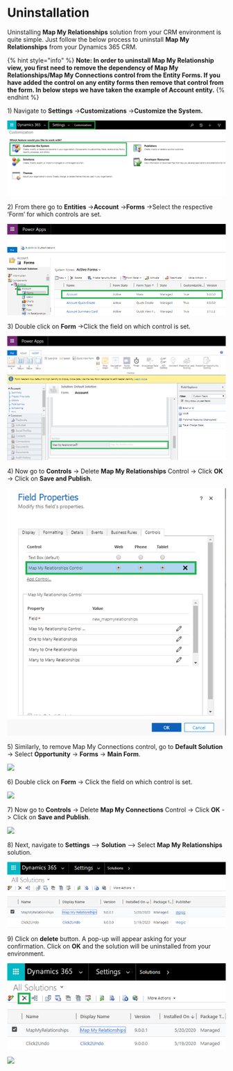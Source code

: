 # Uninstallation

Uninstalling **Map My Relationships** solution from your CRM environment is quite simple. Just follow the below process to uninstall **Map My Relationships** from your Dynamics 365 CRM.

{% hint style="info" %}
**Note: In order to uninstall Map My Relationship view, you first need to remove the dependency of Map My Relationships/Map My Connections control from the Entity Forms. If you have added the control on any entity forms then remove that control from the form. In below steps we have taken the example of Account entity.**
{% endhint %}

1\) Navigate to **Settings** ->**Customizations** ->**Customize the System.**

![](<../.gitbook/assets/21 (3).png>)

2\) From there go to **Entities** ->**Account** ->**Forms** ->Select the respective ‘Form’ for which controls are set.

![](<../.gitbook/assets/22 (3).png>)

3\) Double click on **Form** ->Click the field on which control is set.

![](<../.gitbook/assets/23 (1).png>)

4\) Now go to **Controls** -> Delete **Map My Relationships** Control -> Click **OK** -> Click on **Save and Publish**.

![](../.gitbook/assets/24.png)

5\) Similarly, to remove Map My Connections control, go to **Default Solution** -> Select **Opportunity** -> **Forms** -> **Main Form**.&#x20;

![](../.gitbook/assets/Uninstall\_1.png)

6\) Double click on **Form** -> Click the field on which control is set.

![](<../.gitbook/assets/Uninstall\_2 (5).png>)

7\) Now go to **Controls** -> Delete **Map My Connections** Control -> Click **OK** -> Click on **Save and Publish**.

![](<../.gitbook/assets/Uninstall\_3 (1).png>)

8\) Next, navigate to **Settings** --> **Solution** --> Select **Map My Relationships** solution.

![](<../.gitbook/assets/2 (8).png>)

9\) Click on **delete** button. A pop-up will appear asking for your confirmation. Click on **OK** and the solution will be uninstalled from your environment.

![](<../.gitbook/assets/3 (36).png>)

![](<../.gitbook/assets/uninstall\_5 - Copy.png>)
